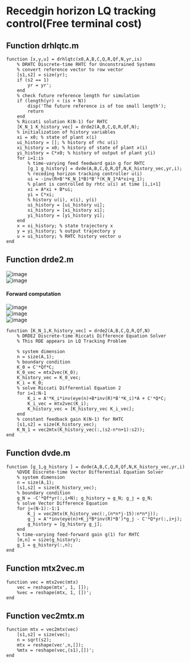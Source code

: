 # Recedgin horizon LQ tracking control(Free terminal cost) 

## Function drhlqtc.m

    function [x,y,u] = drhlqtc(x0,A,B,C,Q,R,Qf,N,yr,is)
        % DRHTC Discrete-time RHTC for Unconstrained Systems
        % convert reference vector to row vector
        [s1,s2] = size(yr); 
        if (s2 == 1)
            yr = yr';
        end
        % check future reference length for simulation
        if (length(yr) < (is + N))
            disp('The future reference is of too small length');
            return
        end
        % Riccati solution K(N-1) for RHTC
        [K_N_1 K_history_vec] = drde2(A,B,C,Q,R,Qf,N);
        % initialization of history variables
        xi = x0; % state of plant x(i)
        ui_history = []; % history of rhc u(i)
        xi_history = x0; % history of state of plant x(i)
        yi_history = C*x0; % history of output of plant y(i)
        for i=1:is
            % time-varying feed feedward gain g for RHTC
            [g_1 g_history] = dvde(A,B,C,Q,R,Qf,N,K_history_vec,yr,i);
            % receding horizon tracking controller u(i)
            ui = -inv(R+B'*K_N_1*B)*B'*(K_N_1*A*xi+g_1);
            % plant is controlled by rhtc u(i) at time [i,i+1]
            xi = A*xi + B*ui;
            yi = C*xi;
            % history u(i), x(i), y(i)
            ui_history = [ui_history ui];
            xi_history = [xi_history xi];
            yi_history = [yi_history yi];
        end
        x = xi_history; % state trajectory x
        y = yi_history; % output trajectory y
        u = ui_history; % RHTC history vector u
    end

## Function drde2.m

![image](https://user-images.githubusercontent.com/42115807/104814077-50bb1d00-5850-11eb-8f97-4cc357d67abb.png)<br>
![image](https://user-images.githubusercontent.com/42115807/104814172-bc9d8580-5850-11eb-9fcc-390a1c7b524f.png)<br>

#### Forward computation

![image](https://user-images.githubusercontent.com/42115807/104814182-d2ab4600-5850-11eb-8453-f58a5fc784c3.png)<br>
![image](https://user-images.githubusercontent.com/42115807/104814222-100fd380-5851-11eb-8c6b-36019ea67334.png)<br>
![image](https://user-images.githubusercontent.com/42115807/104814232-21f17680-5851-11eb-86fc-c4ee970f9fb4.png)<br>

    function [K_N_1,K_history_vec] = drde2(A,B,C,Q,R,Qf,N)
        % DRDE2 Discrete-time Riccati Difference Equation Solver
        % This RDE appears in LQ Tracking Problem

        % system dimension
        n = size(A,1);
        % boundary condition
        K_0 = C'*Qf*C;
        K_0_vec = mtx2vec(K_0);
        K_history_vec = K_0_vec;
        K_i = K_0;
        % solve Riccati Differential Equation 2
        for i=1:N-1
            K_i = A'*K_i*inv(eye(n)+B*inv(R)*B'*K_i)*A + C'*Q*C;
            K_i_vec = mtx2vec(K_i);
            K_history_vec = [K_history_vec K_i_vec];
        end
        % constant feedback gain K(N-1) for RHTC
        [s1,s2] = size(K_history_vec);
        K_N_1 = vec2mtx(K_history_vec(:,(s2-n*n+1):s2));
    end

## Function dvde.m

    function [g_1,g_history ] = dvde(A,B,C,Q,R,Qf,N,K_history_vec,yr,i)
        %DVDE Discrete-time Vector Differential Equation Solver
        % system dimension
        n = size(A,1);
        [s1,s2] = size(K_history_vec);
        % boundary condition
        g_N = -C'*Qf*yr(:,i+N); g_history = g_N; g_j = g_N;
        % solve Vector Difference Equation
        for j=(N-1):-1:1
            K_j = vec2mtx(K_history_vec(:,(n*n*j-15):n*n*j));
            g_j = A'*inv(eye(n)+K_j*B*inv(R)*B')*g_j - C'*Q*yr(:,i+j);
            g_history = [g_history g_j];
        end
        % time-varying feed-forward gain g(1) for RHTC
        [m,n] = size(g_history); 
        g_1 = g_history(:,n);
    end

## Function mtx2vec.m

    function vec = mtx2vec(mtx)
        vec = reshape(mtx', 1, []);
        %vec = reshape(mtx, 1, [])';
    end

## Function vec2mtx.m

    function mtx = vec2mtx(vec)
        [s1,s2] = size(vec);
        n = sqrt(s2);
        mtx = reshape(vec',n,[]);
        %mtx = reshape(vec,(s1),[])';
    end
